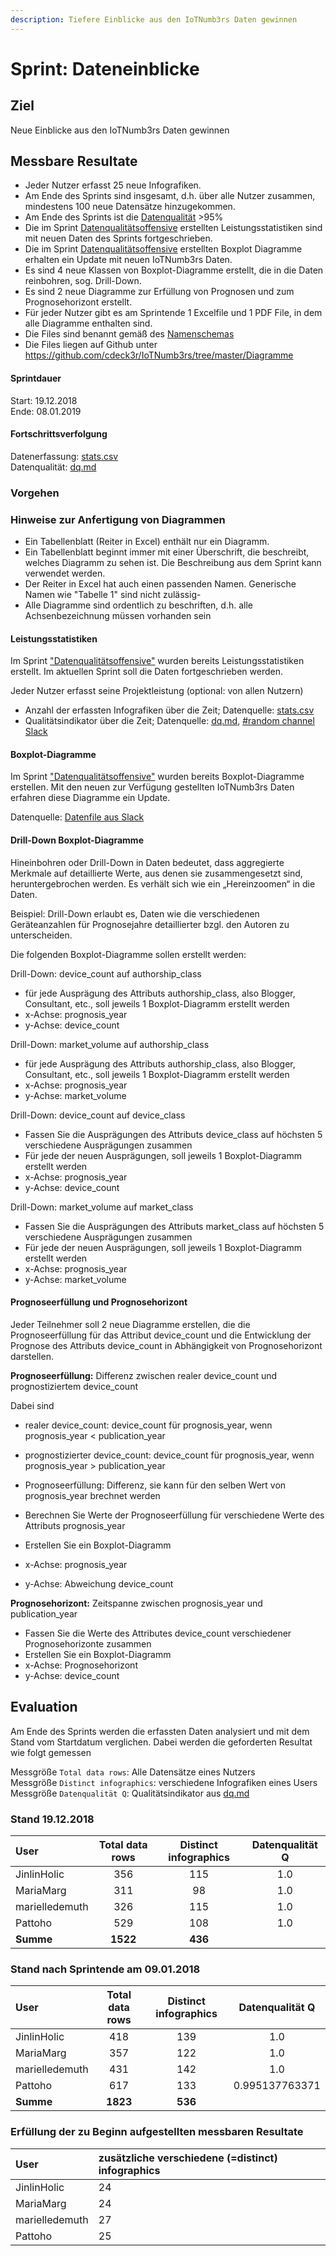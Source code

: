 ```yaml
---
description: Tiefere Einblicke aus den IoTNumb3rs Daten gewinnen
---
```


# Sprint: Dateneinblicke 

## Ziel

Neue Einblicke aus den IoTNumb3rs Daten gewinnen

## Messbare Resultate

* Jeder Nutzer erfasst 25 neue Infografiken.
* Am Ende des Sprints sind insgesamt, d.h. über alle Nutzer zusammen, mindestens 100 neue Datensätze hinzugekommen.
* Am Ende des Sprints ist die [Datenqualität](https://github.com/cdeck3r/IoTNumb3rs/blob/iotdata/dq.md) >95%
* Die im Sprint [Datenqualitätsoffensive](sprint-datenqualitaetsoffensive.md) erstellten Leistungsstatistiken sind mit neuen Daten des Sprints fortgeschrieben.
* Die im Sprint [Datenqualitätsoffensive](sprint-datenqualitaetsoffensive.md) erstellten Boxplot Diagramme erhalten ein Update mit neuen IoTNumb3rs Daten.
* Es sind 4 neue Klassen von Boxplot-Diagramme erstellt, die in die Daten reinbohren, sog. Drill-Down.
* Es sind 2 neue Diagramme zur Erfüllung von Prognosen und zum Prognosehorizont erstellt.
* Für jeder Nutzer gibt es am Sprintende 1 Excelfile und 1 PDF File, in dem alle Diagramme enthalten sind. 
* Die Files sind benannt gemäß des [Namenschemas](https://github.com/cdeck3r/IoTNumb3rs/blob/master/Diagramme/README.md)
* Die Files liegen auf Github unter https://github.com/cdeck3r/IoTNumb3rs/tree/master/Diagramme 

#### Sprintdauer

Start: 19.12.2018  
Ende: 08.01.2019

#### Fortschrittsverfolgung

Datenerfassung: [stats.csv](https://github.com/cdeck3r/IoTNumb3rs/blob/iotdata/stats.csv)  
Datenqualität: [dq.md](https://github.com/cdeck3r/IoTNumb3rs/blob/iotdata/dq.md)

### Vorgehen

### Hinweise zur Anfertigung von Diagrammen

* Ein Tabellenblatt (Reiter in Excel) enthält nur ein Diagramm.
* Ein Tabellenblatt beginnt immer mit einer Überschrift, die beschreibt, welches Diagramm zu sehen ist. Die Beschreibung aus dem Sprint kann verwendet werden.
* Der Reiter in Excel hat auch einen passenden Namen. Generische Namen wie "Tabelle 1" sind nicht zulässig-
* Alle Diagramme sind ordentlich zu beschriften, d.h. alle Achsenbezeichnung müssen vorhanden sein


#### Leistungsstatistiken

Im Sprint ["Datenqualitätsoffensive"](sprint-datenqualitaetsoffensive.md) wurden bereits Leistungsstatistiken erstellt.
Im aktuellen Sprint soll die Daten fortgeschrieben werden.

Jeder Nutzer erfasst seine Projektleistung (optional: von allen Nutzern) 

* Anzahl der erfassten Infografiken über die Zeit; Datenquelle: [stats.csv](https://github.com/cdeck3r/IoTNumb3rs/blob/iotdata/stats.csv)
* Qualitätsindikator über die Zeit; Datenquelle: [dq.md](https://github.com/cdeck3r/IoTNumb3rs/blob/iotdata/dq.md), [#random channel Slack](https://iotnumb3rs.slack.com/)

#### Boxplot-Diagramme

Im Sprint ["Datenqualitätsoffensive"](sprint-datenqualitaetsoffensive.md) wurden bereits Boxplot-Diagramme erstellen. 
Mit den neuen zur Verfügung gestellten IoTNumb3rs Daten erfahren diese Diagramme ein Update.

Datenquelle: [Datenfile aus Slack](https://iotnumb3rs.slack.com/files/UCJ01E3DZ/FEXJF7SH1/combined_19_02_2018.csv)

#### Drill-Down Boxplot-Diagramme 

Hineinbohren oder Drill-Down in Daten bedeutet, dass aggregierte Merkmale auf detaillierte Werte, aus denen sie zusammengesetzt sind,
heruntergebrochen werden. Es verhält sich wie ein „Hereinzoomen“ in die Daten. 

Beispiel: Drill-Down erlaubt es, Daten wie die verschiedenen Geräteanzahlen für Prognosejahre detaillierter bzgl. den Autoren zu unterscheiden.

Die folgenden Boxplot-Diagramme sollen erstellt werden:

Drill-Down: device_count auf authorship_class

* für jede Ausprägung des Attributs authorship_class, also Blogger, Consultant, etc., soll jeweils 1 Boxplot-Diagramm erstellt werden
* x-Achse: prognosis_year
* y-Achse: device_count

Drill-Down: market_volume auf authorship_class

* für jede Ausprägung des Attributs authorship_class, also Blogger, Consultant, etc., soll jeweils 1 Boxplot-Diagramm erstellt werden
* x-Achse: prognosis_year
* y-Achse: market_volume

Drill-Down: device_count auf device_class

* Fassen Sie die Ausprägungen des Attributs device_class auf höchsten 5 verschiedene Ausprägungen zusammen
* Für jede der neuen Ausprägungen, soll jeweils 1 Boxplot-Diagramm erstellt werden
* x-Achse: prognosis_year
* y-Achse: device_count

Drill-Down: market_volume auf market_class

* Fassen Sie die Ausprägungen des Attributs market_class auf höchsten 5 verschiedene Ausprägungen zusammen
* Für jede der neuen Ausprägungen, soll jeweils 1 Boxplot-Diagramm erstellt werden
* x-Achse: prognosis_year
* y-Achse: market_volume

#### Prognoseerfüllung und Prognosehorizont

Jeder Teilnehmer soll 2 neue Diagramme erstellen, die die Prognoseerfüllung für das Attribut device_count 
und die Entwicklung der Prognose des Attributs device_count in Abhängigkeit von Prognosehorizont darstellen.

**Prognoseerfüllung:** Differenz zwischen realer device_count und prognostiziertem device_count

Dabei sind

* realer device_count: device_count für prognosis_year, wenn prognosis_year < publication_year
* prognostizierter device_count: device_count für prognosis_year, wenn prognosis_year > publication_year
* Prognoseerfüllung: Differenz, sie kann für den selben Wert von prognosis_year brechnet werden 

* Berechnen Sie Werte der Prognoseerfüllung für verschiedene Werte des Attributs prognosis_year
* Erstellen Sie ein Boxplot-Diagramm
* x-Achse: prognosis_year
* y-Achse: Abweichung device_count

**Prognosehorizont:** Zeitspanne zwischen prognosis_year und publication_year

* Fassen Sie die Werte des Attributes device_count verschiedener Prognosehorizonte zusammen
* Erstellen Sie ein Boxplot-Diagramm
* x-Achse: Prognosehorizont
* y-Achse: device_count

## Evaluation

Am Ende des Sprints werden die erfassten Daten analysiert und mit dem Stand vom Startdatum verglichen. Dabei werden die geforderten Resultat wie folgt gemessen

Messgröße `Total data rows`: Alle Datensätze eines Nutzers  
Messgröße `Distinct infographics`: verschiedene Infografiken eines Users  
Messgröße `Datenqualität Q`: Qualitätsindikator aus [dq.md](https://github.com/cdeck3r/IoTNumb3rs/blob/iotdata/dq.md)

### Stand 19.12.2018

| User | Total data rows | Distinct infographics | Datenqualität Q |
| :--- | :---: | :---: | :---: |
| JinlinHolic | 356 | 115 | 1.0 |
| MariaMarg | 311 | 98 | 1.0 |
| marielledemuth | 326 | 115 | 1.0 |
| Pattoho | 529 | 108 | 1.0 |
| **Summe** | **1522** | **436** |  |

### Stand nach Sprintende am 09.01.2018

| User | Total data rows | Distinct infographics | Datenqualität Q |
| :--- | :---: | :---: | :---: |
| JinlinHolic | 418 | 139 | 1.0 |
| MariaMarg | 357 | 122 | 1.0 |
| marielledemuth | 431 | 142 | 1.0 |
| Pattoho | 617 | 133  | 0.995137763371 |
| **Summe** | **1823** | **536** |  |

### Erfüllung der zu Beginn aufgestellten messbaren Resultate

| User | zusätzliche verschiedene \(=distinct\) infographics |
| :--- | :--- | 
| JinlinHolic | 24 | 
| MariaMarg | 24 |
| marielledemuth | 27 | 
| Pattoho | 25 | 


